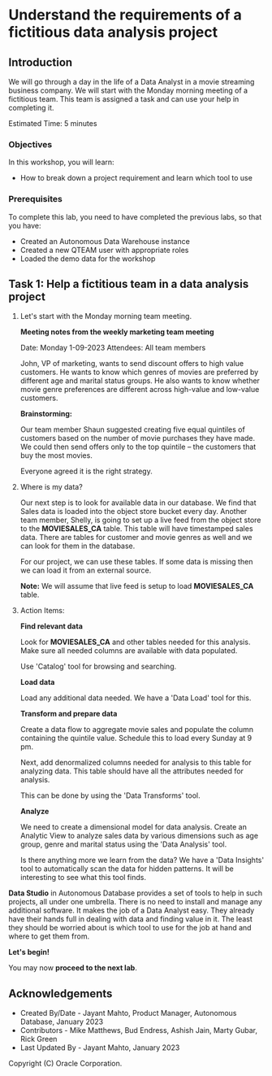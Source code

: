 # Understand the requirements of a fictitious data analysis project


## Introduction

We will go through a day in the life of a Data Analyst in a movie streaming business company. We will start with the Monday morning meeting of a fictitious team. This team is assigned a task and can use your help in completing it.

Estimated Time: 5 minutes


### Objectives

In this workshop, you will learn:
-	How to break down a project requirement and learn which tool to use

### Prerequisites

To complete this lab, you need to have completed the previous labs, so that you have:

- Created an Autonomous Data Warehouse instance
- Created a new QTEAM user with appropriate roles
- Loaded the demo data for the workshop


## Task 1: Help a fictitious team in a data analysis project

1.  Let's start with the Monday morning team meeting.
    
    **Meeting notes from the weekly marketing team meeting**
    
    Date: Monday 1-09-2023
    Attendees: All team members
    
    John, VP of marketing, wants to send discount offers to high value customers.
    He wants to know which genres of movies are preferred by different age and marital status groups.
    He also wants to know whether movie genre preferences
    are different across high-value and low-value customers.
    
    **Brainstorming:**

    Our team member Shaun suggested creating five equal quintiles of customers based on 
    the number of movie purchases they have made. We could then send offers only to the top 
    quintile – the customers that buy the most movies.
    
    Everyone agreed it is the right strategy.

2.  Where is my data?
    
    Our next step is to look for available data in our database. We find that
    Sales data is loaded into the object store bucket every day. Another team member, Shelly,
    is going to set up a live feed from the object store to the **MOVIESALES\_CA**
    table. This table will have timestamped sales data. There are tables for
    customer and movie genres as well and we can look for them in the database.

    For our project, we can use these tables. If some data is missing then we can load it from
    an external source.

    **Note:** We will assume that live feed is setup to load **MOVIESALES\_CA** table.

3.  Action Items:

    **Find relevant data**

    Look for **MOVIESALES\_CA** and other tables needed for this analysis. Make 
    sure all needed columns are available with data populated.

    Use 'Catalog' tool for browsing and searching.
    
    **Load data**

    Load any additional data needed. We have a 'Data Load' tool for this.
    
    **Transform and prepare data**

    Create a data flow to aggregate movie sales and populate the column containing the quintile value. 
    Schedule this to load every Sunday at 9 pm.

    Next, add denormalized columns needed for analysis to this table for
    analyzing data. This table should have all the attributes needed for
    analysis.

    This can be done by using the 'Data Transforms' tool.
    
    **Analyze**

    We need to create a dimensional model for data analysis.
    Create an Analytic View to analyze sales data by various dimensions such as age group, genre and marital status 
    using the 'Data Analysis' tool.

    Is there anything more we learn from the data? We have a 'Data Insights' tool to automatically
    scan the data for hidden patterns. It will be interesting to see what this tool finds.


**Data Studio** in Autonomous Database provides a set of tools to help in such projects, all under one umbrella. There
is no need to install and manage any additional software. It makes the job of a Data Analyst easy. They 
already have their hands full in dealing with data and finding value in it. The least they should
be worried about is which tool to use for the job at hand and where to get them from.

**Let's begin!** 

You may now **proceed to the next lab**.

## Acknowledgements

- Created By/Date - Jayant Mahto, Product Manager, Autonomous Database, January 2023
- Contributors - Mike Matthews, Bud Endress, Ashish Jain, Marty Gubar, Rick Green
- Last Updated By - Jayant Mahto, January 2023


Copyright (C)  Oracle Corporation.